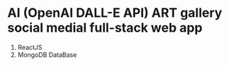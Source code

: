 # AI (OpenAI DALL-E API) ART gallery social medial full-stack web app 

1. ReactJS
2. MongoDB DataBase

<!--
This full-stack application stores AI generated images to the database. Of course, one can break the picture into bytes or bits, etc, and store the same but this is a horrible practice and is far too difficult in practice. The other way of doing this is by uploading the picture to a server or a folder, generating a public URL for the upload from there, and storing this URL into the database.

In order to do so, we need a third party or in-house server or similar services that can hold off our images and do the needful. Cloud services like GCP, AWS, etc provide us with this service but they are usually costly and have little storage in the free version. The alternative to these services are third-party providers like CloudConvert, Cloudimage, Cloudinary, etc. 

We used Cloudinary for this application which provides ample storage of nearly 25 GB in the free plan and many other services.

--!

[page 1](https://github.com/Mrunal-G/Full-Stack-AI-Web-App/blob/main/img/p1.png)


[page 2](https://github.com/Mrunal-G/Full-Stack-AI-Web-App/blob/main/img/p2.png)
